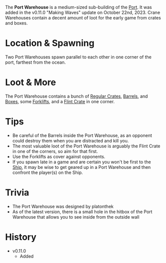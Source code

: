 The **Port Warehouse** is a medium-sized sub-building of the [Port](/buildings/port). It was added in the v0.11.0 "Making Waves" update on October 22nd, 2023. Crane Warehouses contain a decent amount of loot for the early game from crates and boxes.

# Location & Spawning

Two Port Warehouses spawn parallel to each other in one corner of the port, farthest from the ocean.

# Loot & More

The Port Warehouse contains a bunch of [Regular Crates](/obstacles/regular_crate), [Barrels](/obstacles/barrel), and [Boxes](/obstacles/box), some [Forklifts](/obstacles/forklift), and a [Flint Crate](/obstacles/flint_crate) in one corner.

# Tips

- Be careful of the Barrels inside the Port Warehouse, as an opponent could destroy them when you are distracted and kill you.
- The most valuable loot of the Port Warehouse is arguably the Flint Crate in one of the corners, so aim for that first.
- Use the Forklifts as cover against opponents.
- If you spawn late in a game and are certain you won't be first to the [Ship](/buildings/ship), it may be wise to get geared up in a Port Warehouse and then confront the player(s) on the Ship.

# Trivia

- The Port Warehouse was designed by platonthek
- As of the latest version, there is a small hole in the hitbox of the Port Warehouse that allows you to see inside from the outside wall

# History

- v0.11.0
  - Added
